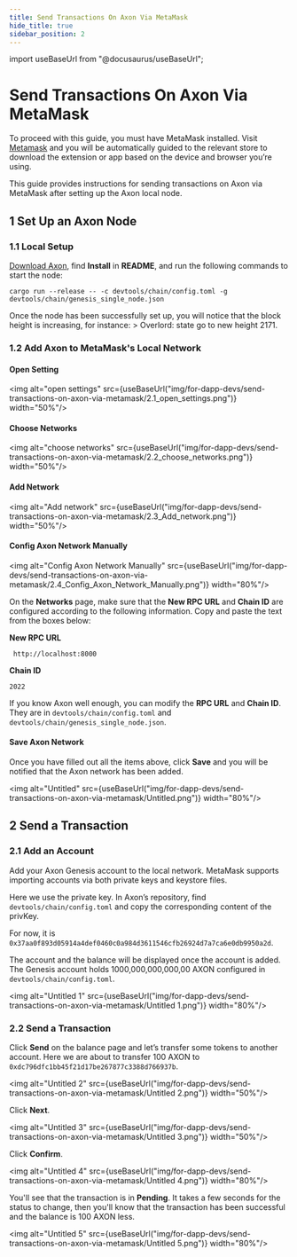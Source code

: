 ```yaml
---
title: Send Transactions On Axon Via MetaMask
hide_title: true
sidebar_position: 2
---
```


import useBaseUrl from "@docusaurus/useBaseUrl";

# Send Transactions On Axon Via MetaMask

To proceed with this guide, you must have MetaMask installed. Visit [Metamask](https://metamask.io/) and you will be automatically guided to the relevant store to download the extension or app based on the device and browser you’re using.

This guide provides instructions for sending transactions on Axon via MetaMask after setting up the Axon local node.

## 1 Set Up an Axon Node

### 1.1 Local Setup

[Download Axon](https://github.com/axonweb3/axon), find <b>Install</b> in <b>README</b>, and run the following commands to start the node: 

`cargo run --release -- -c devtools/chain/config.toml -g devtools/chain/genesis_single_node.json` 

Once the node has been successfully set up, you will notice that the block height is increasing, for instance: > Overlord: state go to new height 2171.

### 1.2 Add Axon to MetaMask's Local Network

#### Open Setting

<img alt="open settings" src={useBaseUrl("img/for-dapp-devs/send-transactions-on-axon-via-metamask/2.1_open_settings.png")}  width="50%"/>

#### Choose Networks

<img alt="choose networks" src={useBaseUrl("img/for-dapp-devs/send-transactions-on-axon-via-metamask/2.2_choose_networks.png")}  width="50%"/>

#### Add Network

<img alt="Add network" src={useBaseUrl("img/for-dapp-devs/send-transactions-on-axon-via-metamask/2.3_Add_network.png")}  width="50%"/>

#### Config Axon Network Manually

<img alt="Config Axon Network Manually" src={useBaseUrl("img/for-dapp-devs/send-transactions-on-axon-via-metamask/2.4_Config_Axon_Network_Manually.png")}  width="80%"/>

On the <b>Networks</b> page, make sure that the <b>New RPC URL</b> and <b>Chain ID</b> are configured according to the following information. Copy and paste the text from the boxes below:

**New RPC URL**

```
 http://localhost:8000
```

**Chain ID**

```
2022
```

If you know Axon well enough, you can modify the <b>RPC URL</b> and <b>Chain ID</b>. They are in `devtools/chain/config.toml` and `devtools/chain/genesis_single_node.json`.

#### Save Axon Network

Once you have filled out all the items above, click <b>Save</b> and you will be notified that the Axon network has been added.

<img alt="Untitled" src={useBaseUrl("img/for-dapp-devs/send-transactions-on-axon-via-metamask/Untitled.png")}  width="80%"/>

## 2 Send a Transaction

### 2.1 Add an Account

Add your Axon Genesis account to the local network. MetaMask supports importing accounts via both private keys and keystore files.

Here we use the private key. In Axon’s repository, find `devtools/chain/config.toml` and copy the corresponding content of the privKey. 

For now, it is `0x37aa0f893d05914a4def0460c0a984d3611546cfb26924d7a7ca6e0db9950a2d`.

The account and the balance will be displayed once the account is added. The Genesis account holds 1000,000,000,000,00 AXON configured in `devtools/chain/config.toml`.

<img alt="Untitled 1" src={useBaseUrl("img/for-dapp-devs/send-transactions-on-axon-via-metamask/Untitled 1.png")}  width="80%"/>

### 2.2 Send a Transaction

Click <b>Send</b> on the balance page and let’s transfer some tokens to another account. Here we are about to transfer 100 AXON to `0xdc796dfc1bb45f21d17be267877c3388d766937b`.

<img alt="Untitled 2" src={useBaseUrl("img/for-dapp-devs/send-transactions-on-axon-via-metamask/Untitled 2.png")}  width="50%"/>

Click <b>Next</b>.

<img alt="Untitled 3" src={useBaseUrl("img/for-dapp-devs/send-transactions-on-axon-via-metamask/Untitled 3.png")}  width="50%"/>

Click <b>Confirm</b>. 

<img alt="Untitled 4" src={useBaseUrl("img/for-dapp-devs/send-transactions-on-axon-via-metamask/Untitled 4.png")}  width="80%"/>

You'll see that the transaction is in <b>Pending</b>. It takes a few seconds for the status to change, then you'll know that the transaction has been successful and the balance is 100 AXON less.

<img alt="Untitled 5" src={useBaseUrl("img/for-dapp-devs/send-transactions-on-axon-via-metamask/Untitled 5.png")}  width="80%"/>
